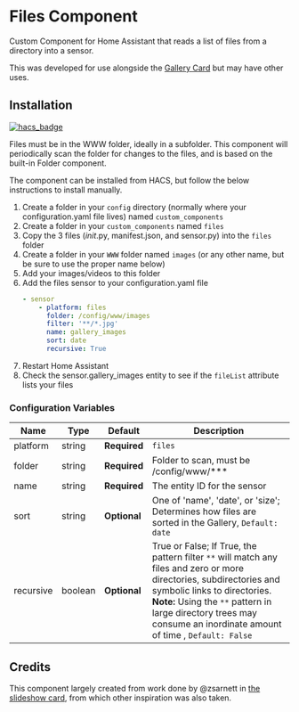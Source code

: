 # Files Component
Custom Component for Home Assistant that reads a list of files from a directory into a sensor.

This was developed for use alongside the [Gallery Card](https://github.com/TarheelGrad1998/gallery-card) but may have other uses.

## Installation
[![hacs_badge](https://img.shields.io/badge/HACS-Custom-orange.svg)](https://github.com/custom-components/hacs)

Files must be in the WWW folder, ideally in a subfolder. This component will periodically scan the folder for changes to the files, and is based on the built-in Folder component.

The component can be installed from HACS, but follow the below instructions to install manually.
1. Create a folder in your `config` directory (normally where your configuration.yaml file lives) named `custom_components`
2. Create a folder in your `custom_components` named `files`
3. Copy the 3 files (_init_.py, manifest.json, and sensor.py) into the `files` folder
4. Create a folder in your `WWW` folder named `images` (or any other name, but be sure to use the proper name below)
5. Add your images/videos to this folder
6. Add the files sensor to your configuration.yaml file
    ```yaml
    - sensor
        - platform: files
          folder: /config/www/images
          filter: '**/*.jpg'
          name: gallery_images
          sort: date
          recursive: True
    ```
7. Restart Home Assistant
8. Check the sensor.gallery_images entity to see if the `fileList` attribute lists your files

### Configuration Variables

| Name | Type | Default | Description
| ---- | ---- | ------- | -----------
| platform | string | **Required** | `files`
| folder | string | **Required** | Folder to scan, must be /config/www/***
| name | string | **Required** | The entity ID for the sensor
| sort | string | **Optional** | One of 'name', 'date', or 'size';  Determines how files are sorted in the Gallery, `Default: date`
| recursive | boolean | **Optional** | True or False; If True, the pattern filter `**` will match any files and zero or more directories, subdirectories and symbolic links to directories. **Note:** Using the `**` pattern in large directory trees may consume an inordinate amount of time , `Default: False` 

## Credits

This component largely created from work done by @zsarnett in [the slideshow card](https://github.com/zsarnett/slideshow-card), from which other inspiration was also taken.  
